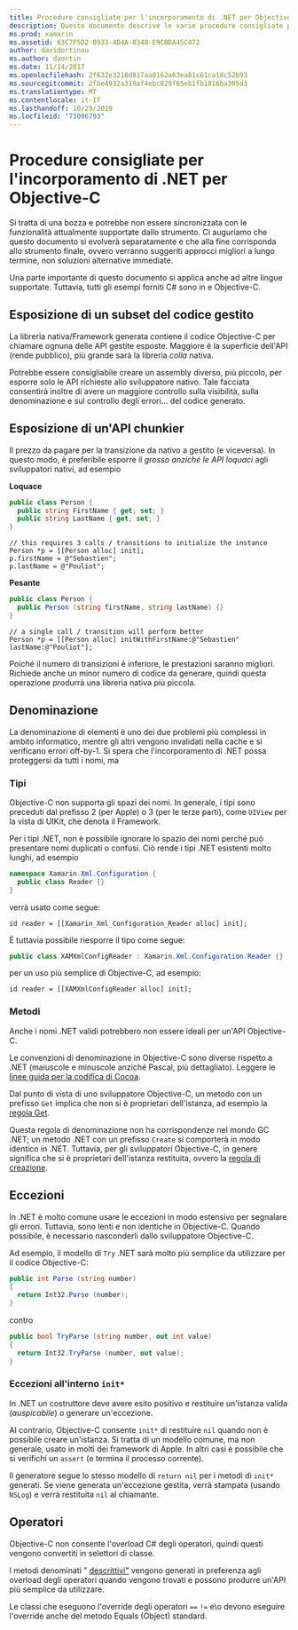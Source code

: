 ```yaml
---
title: Procedure consigliate per l'incorporamento di .NET per Objective-C
description: Questo documento descrive le varie procedure consigliate per l'uso dell'incorporamento di .NET con Objective-C. Viene illustrata l'esposizione di un subset del codice gestito, l'esposizione di un'API chunkier, la denominazione e altro ancora.
ms.prod: xamarin
ms.assetid: 63C7F5D2-8933-4D4A-8348-E9CBDA45C472
author: davidortinau
ms.author: daortin
ms.date: 11/14/2017
ms.openlocfilehash: 2f632e3218d817aa0162a63ea81c61ca18c52b93
ms.sourcegitcommit: 2fbe4932a319af4ebc829f65eb1fb1816ba305d3
ms.translationtype: MT
ms.contentlocale: it-IT
ms.lasthandoff: 10/29/2019
ms.locfileid: "73006793"
---
```

# <a name="net-embedding-best-practices-for-objective-c"></a>Procedure consigliate per l'incorporamento di .NET per Objective-C

Si tratta di una bozza e potrebbe non essere sincronizzata con le funzionalità attualmente supportate dallo strumento. Ci auguriamo che questo documento si evolverà separatamente e che alla fine corrisponda allo strumento finale, ovvero verranno suggeriti approcci migliori a lungo termine, non soluzioni alternative immediate.

Una parte importante di questo documento si applica anche ad altre lingue supportate. Tuttavia, tutti gli esempi forniti C# sono in e Objective-C.

## <a name="exposing-a-subset-of-the-managed-code"></a>Esposizione di un subset del codice gestito

La libreria nativa/Framework generata contiene il codice Objective-C per chiamare ognuna delle API gestite esposte. Maggiore è la superficie dell'API (rende pubblico), più grande sarà la libreria _colla_ nativa.

Potrebbe essere consigliabile creare un assembly diverso, più piccolo, per esporre solo le API richieste allo sviluppatore nativo. Tale facciata consentirà inoltre di avere un maggiore controllo sulla visibilità, sulla denominazione e sul controllo degli errori... del codice generato.

## <a name="exposing-a-chunkier-api"></a>Esposizione di un'API chunkier

Il prezzo da pagare per la transizione da nativo a gestito (e viceversa). In questo modo, è preferibile esporre il _grosso anziché le API loquaci_ agli sviluppatori nativi, ad esempio

**Loquace**

```csharp
public class Person {
  public string FirstName { get; set; }
  public string LastName { get; set; }
}
```

```objc
// this requires 3 calls / transitions to initialize the instance
Person *p = [[Person alloc] init];
p.firstName = @"Sebastien";
p.lastName = @"Pouliot";
```

**Pesante**

```csharp
public class Person {
  public Person (string firstName, string lastName) {}
}
```

```objc
// a single call / transition will perform better
Person *p = [[Person alloc] initWithFirstName:@"Sebastien" lastName:@"Pouliot"];
```

Poiché il numero di transizioni è inferiore, le prestazioni saranno migliori. Richiede anche un minor numero di codice da generare, quindi questa operazione produrrà una libreria nativa più piccola.

## <a name="naming"></a>Denominazione

La denominazione di elementi è uno dei due problemi più complessi in ambito informatico, mentre gli altri vengono invalidati nella cache e si verificano errori off-by-1. Si spera che l'incorporamento di .NET possa proteggersi da tutti i nomi, ma

### <a name="types"></a>Tipi

Objective-C non supporta gli spazi dei nomi. In generale, i tipi sono preceduti dal prefisso 2 (per Apple) o 3 (per le terze parti), come `UIView` per la vista di UIKit, che denota il Framework.

Per i tipi .NET, non è possibile ignorare lo spazio dei nomi perché può presentare nomi duplicati o confusi. Ciò rende i tipi .NET esistenti molto lunghi, ad esempio

```csharp
namespace Xamarin.Xml.Configuration {
  public class Reader {}
}
```

verrà usato come segue:

```objc
id reader = [[Xamarin_Xml_Configuration_Reader alloc] init];
```

È tuttavia possibile riesporre il tipo come segue:

```csharp
public class XAMXmlConfigReader : Xamarin.Xml.Configuration.Reader {}
```

per un uso più semplice di Objective-C, ad esempio:

```objc
id reader = [[XAMXmlConfigReader alloc] init];
```

### <a name="methods"></a>Metodi

Anche i nomi .NET validi potrebbero non essere ideali per un'API Objective-C.

Le convenzioni di denominazione in Objective-C sono diverse rispetto a .NET (maiuscole e minuscole anziché Pascal, più dettagliato).
Leggere le [linee guida per la codifica di Cocoa](https://developer.apple.com/library/content/documentation/Cocoa/Conceptual/CodingGuidelines/Articles/NamingMethods.html#//apple_ref/doc/uid/20001282-BCIGIJJF).

Dal punto di vista di uno sviluppatore Objective-C, un metodo con un prefisso `Get` implica che non si è proprietari dell'istanza, ad esempio la [regola Get](https://developer.apple.com/library/content/documentation/CoreFoundation/Conceptual/CFMemoryMgmt/Concepts/Ownership.html#//apple_ref/doc/uid/20001148-SW1).

Questa regola di denominazione non ha corrispondenze nel mondo GC .NET; un metodo .NET con un prefisso `Create` si comporterà in modo identico in .NET. Tuttavia, per gli sviluppatori Objective-C, in genere significa che si è proprietari dell'istanza restituita, ovvero la [regola di creazione](https://developer.apple.com/library/content/documentation/CoreFoundation/Conceptual/CFMemoryMgmt/Concepts/Ownership.html#//apple_ref/doc/uid/20001148-103029).

## <a name="exceptions"></a>Eccezioni

In .NET è molto comune usare le eccezioni in modo estensivo per segnalare gli errori. Tuttavia, sono lenti e non identiche in Objective-C. Quando possibile, è necessario nasconderli dallo sviluppatore Objective-C.

Ad esempio, il modello di `Try` .NET sarà molto più semplice da utilizzare per il codice Objective-C:

```csharp
public int Parse (string number)
{
  return Int32.Parse (number);
}
```

contro

```csharp
public bool TryParse (string number, out int value)
{
  return Int32.TryParse (number, out value);
}
```

### <a name="exceptions-inside-init"></a>Eccezioni all'interno `init*`

In .NET un costruttore deve avere esito positivo e restituire un'istanza valida (_auspicabile_) o generare un'eccezione.

Al contrario, Objective-C consente `init*` di restituire `nil` quando non è possibile creare un'istanza. Si tratta di un modello comune, ma non generale, usato in molti dei framework di Apple. In altri casi è possibile che si verifichi un `assert` (e termina il processo corrente).

Il generatore segue lo stesso modello di `return nil` per i metodi di `init*` generati. Se viene generata un'eccezione gestita, verrà stampata (usando `NSLog`) e verrà restituita `nil` al chiamante.

## <a name="operators"></a>Operatori

Objective-C non consente l'overload C# degli operatori, quindi questi vengono convertiti in selettori di classe.

I metodi denominati " [descrittivi"](https://docs.microsoft.com/dotnet/standard/design-guidelines/operator-overloads) vengono generati in preferenza agli overload degli operatori quando vengono trovati e possono produrre un'API più semplice da utilizzare.

Le classi che eseguono l'override degli operatori `==` `!=` e\o devono eseguire l'override anche del metodo Equals (Object) standard.
